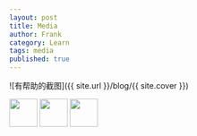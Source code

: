 ```yaml
---
layout: post
title: Media
author: Frank
category: Learn
tags: media
published: true
---
```


![有帮助的截图]({{ site.url }}/blog/{{ site.cover }})



<img src="{{ site.url }}/blog/{{ site.cover }}" width="50" height="50" class="img-rounded">
<img src="{{ site.url }}/blog/{{ site.cover }}" width="50" height="50" class="img-circle">
<img src="{{ site.url }}/blog/{{ site.cover }}" width="50" height="50" class="img-thumbnail">